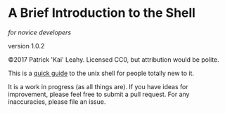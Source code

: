 # A Brief Introduction to the Shell

*for novice developers* 

version 1.0.2

©2017 Patrick 'Kai' Leahy. Licensed CC0, but attribution would be polite.

This is a [quick guide](shell_guide.md) to the unix shell for people totally new to it.

It is a work in progress (as all things are). If you have ideas for improvement, please feel free to submit a pull request.
For any inaccuracies, please file an issue.

